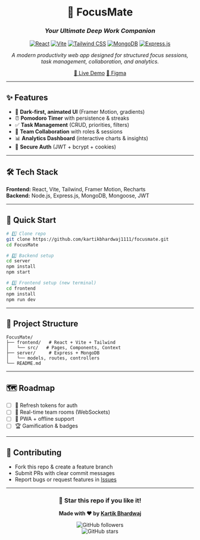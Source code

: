 <div align="center">

# 🎯 FocusMate
### *Your Ultimate Deep Work Companion*

[![React](https://img.shields.io/badge/React-18.3.1-61DAFB?style=for-the-badge&logo=react&logoColor=white)](https://reactjs.org/)
[![Vite](https://img.shields.io/badge/Vite-5.4.2-646CFF?style=for-the-badge&logo=vite&logoColor=white)](https://vitejs.dev/)
[![Tailwind CSS](https://img.shields.io/badge/Tailwind_CSS-3.4.10-38B2AC?style=for-the-badge&logo=tailwind-css&logoColor=white)](https://tailwindcss.com/)
[![MongoDB](https://img.shields.io/badge/MongoDB-8.17.2-47A248?style=for-the-badge&logo=mongodb&logoColor=white)](https://mongodb.com/)
[![Express.js](https://img.shields.io/badge/Express.js-5.1.0-000000?style=for-the-badge&logo=express&logoColor=white)](https://expressjs.com/)

*A modern productivity web app designed for structured focus sessions, task management, collaboration, and analytics.*

[🚀 Live Demo](https://focus-mate-self.vercel.app/)     [🎨 Figma](https://www.figma.com/proto/ksczguqzAikfA2AAfQjo76/FocusMate?node-id=0-1)  


</div>

---

## ✨ Features
- 🎨 **Dark-first, animated UI** (Framer Motion, gradients)  
- ⏰ **Pomodoro Timer** with persistence & streaks  
- ✅ **Task Management** (CRUD, priorities, filters)  
- 👥 **Team Collaboration** with roles & sessions  
- 📊 **Analytics Dashboard** (interactive charts & insights)  
- 🔐 **Secure Auth** (JWT + bcrypt + cookies)  

---

## 🛠️ Tech Stack
**Frontend:** React, Vite, Tailwind, Framer Motion, Recharts  
**Backend:** Node.js, Express.js, MongoDB, Mongoose, JWT  

---

## 🚀 Quick Start

```bash
# 1️⃣ Clone repo
git clone https://github.com/kartikbhardwaj1111/focusmate.git
cd FocusMate

# 2️⃣ Backend setup
cd server
npm install
npm start

# 3️⃣ Frontend setup (new terminal)
cd frontend
npm install
npm run dev
```

---

## 📂 Project Structure

```
FocusMate/
├── frontend/   # React + Vite + Tailwind
│   └── src/   # Pages, Components, Context
├── server/     # Express + MongoDB
│   └── models, routes, controllers
└── README.md
```

---

## 🗺️ Roadmap
- [ ] 🔐 Refresh tokens for auth  
- [ ] 👥 Real-time team rooms (WebSockets)  
- [ ] 📱 PWA + offline support  
- [ ] 🏆 Gamification & badges  

---

## 🤝 Contributing
- Fork this repo & create a feature branch  
- Submit PRs with clear commit messages  
- Report bugs or request features in [Issues](https://github.com/kartikbhardwaj1111/focusmate/issues)  

---

<div align="center">

### 🌟 Star this repo if you like it!  
**Made with ❤️ by [Kartik Bhardwaj](https://github.com/kartikbhardwaj1111)**  

![GitHub followers](https://img.shields.io/github/followers/kartikbhardwaj1111?style=social)  
![GitHub stars](https://img.shields.io/github/stars/kartikbhardwaj1111/focusmate?style=social)

</div>
